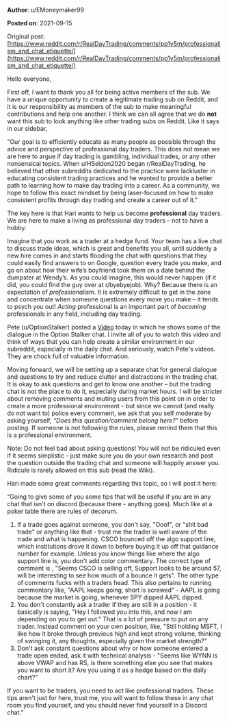 **Author**: u/EMoneymaker99

**Posted on**: 2021-09-15

Original post: [https://www.reddit.com/r/RealDayTrading/comments/pp1y5m/professionalism_and_chat_etiquette/](https://www.reddit.com/r/RealDayTrading/comments/pp1y5m/professionalism_and_chat_etiquette/)

Hello everyone,

First off, I want to thank you all for being active members of the sub. We have a unique opportunity to create a legitimate trading sub on Reddit, and it is our responsibility as members of the sub to make meaningful contributions and help one another. I think we can all agree that we do **not** want this sub to look anything like other trading subs on Reddit. Like it says in our sidebar,

“Our goal is to efficiently educate as many people as possible through the advice and perspective of professional day traders. This does not mean we are here to argue if day trading is gambling, individual trades, or any other nonsensical topics. When u/HSeldon2020 began r/RealDayTrading, he believed that other subreddits dedicated to the practice were lackluster in educating consistent trading practices and he wanted to provide a better path to learning how to make day trading into a career. As a community, we hope to follow this exact mindset by being laser-focused on how to make consistent profits through day trading and create a career out of it.”

The key here is that Hari wants to help us become **professional** day traders. We are here to make a living as professional day traders – not to have a hobby.

Imagine that you work as a trader at a hedge fund. Your team has a live chat to discuss trade ideas, which is great and benefits you all, until suddenly a new hire comes in and starts flooding the chat with questions that they could easily find answers to on Google, question every trade you make, and go on about how their wife’s boyfriend took them on a date behind the dumpster at Wendy’s. As you could imagine, this would never happen (if it did, you could find the guy over at r/byebyejob). Why? Because there is an expectation of *professionalism*. It is extremely difficult to get in the zone and concentrate when someone questions every move you make – it tends to psych you out! *Acting* professional is an important part of *becoming* professionals in any field, including day trading.

Pete (u/OptionStalker) posted a [Video](https://www.youtube.com/watch?v=4TXDAhan24s&ab_channel=OneOption) today in which he shows some of the dialogue in the Option Stalker chat. I invite all of you to watch this video and think of ways that you can help create a similar environment in our subreddit, especially in the daily chat. And seriously, watch Pete's videos. They are chock full of valuable information.

Moving forward, we will be setting up a separate chat for general dialogue and questions to try and reduce clutter and distractions in the trading chat. It is okay to ask questions and get to know one another – but the trading chat is not the place to do it, especially during market hours. I will be stricter about removing comments and muting users from this point on in order to create a more professional environment - but since we cannot (and really do not want to) police every comment, we ask that you self moderate by asking yourself, *“Does this question/comment belong here?”* before posting. If someone is not following the rules, please remind them that this is a professional environment.

Note: Do not feel bad about asking questions! You will not be ridiculed even if it seems simplistic - just make sure you do your own research and post the question outside the trading chat and someone will happily answer you. Ridicule is rarely allowed on this sub (read the Wiki).

Hari made some great comments regarding this topic, so I will post it here:

“Going to give some of you some tips that will be useful if you are in any chat that isn't on discord (because there - anything goes). Much like at a poker table there are rules of decorum.

1. If a trade goes against someone, you don't say, "Ooof", or "shit bad trade" or anything like that - trust me the trader is well aware of the trade and what is happening. CSCO bounced off the algo support line, which institutions drove it down to before buying it up off that guidance number for example. Unless you know things like where the algo support line is, you don't add color commentary. The correct type of comment is , "Seems CSCO is selling off, Support looks to be around 57, will be interesting to see how much of a bounce it gets". The other type of comments fucks with a traders head. This also pertains to running commentary like, "AAPL keeps going, short is screwed" - AAPL is going because the market is going, whenever SPY dipped AAPL dipped.
2. You don't constantly ask a trader if they are still in a position - it basically is saying, "Hey I followed you into this, and now I am depending on you to get out." That is a lot of pressure to put on any trader. Instead comment on your own position, like, "Still holding MSFT, I like how it broke through previous high and kept strong volume, thinking of swinging it, any thoughts, especially given the market strength?"
3. Don't ask constant questions about why or how someone entered a trade open ended, ask it with technical analysis - "Seems like WYNN is above VWAP and has RS, is there something else you see that makes you want to short it? Are you using it as a hedge based on the daily chart?"

If you want to be traders, you need to act like professional traders. These tips aren't just for here, trust me, you will want to follow these in any chat room you find yourself, and you should never find yourself in a Discord chat.”